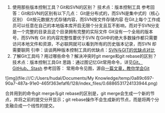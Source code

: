 1. 使用那些版本控制工具？Git和SVN的区别？
   技术点：版本控制工具
   参考回答：Git和SVN的区别有以下几点：
   Git是分布式的，而SVN是集中式的（核心区别）
   Git按元数据方式存储内容，而SVN按文件存储内容
   在Git上每个工作成员可以任意在自己的本地版本库开启无限个分支且互不影响，而对于SVN分支是一个完整的目录且这个目录拥有完整的实际文件
   Git没有一个全局的版本号，而SVN有
   Git 的内容完整性要优于SVN
   在Git中的绝大多数操作都只需要访问本地文件和资源，不必联网就可以看到所有的历史版本记录，而SVN 却需要联网
   引申：谈谈两种版本控制工具的优缺点：[SVN与GIT的优缺点对比](https://blog.csdn.net/u013594477/article/details/80828842)
2. 了解Git工具吗？用过哪些命令？解决冲突时git merge和git rebase的区别？
   技术点：版本控制工具Git
   思路：通过图记忆Git常用命令，详见[Git、GitHub、Stash](https://www.jianshu.com/p/e0867ac2a261)
   参考回答： 常用命令见图，源自[一篇文章，教你学会Git](https://www.jianshu.com/p/072587b47515)

![img](file:///C:/Users/hudal/Documents/My Knowledge/temp/0a89c697-90a7-487a-91e0-465f363efaf6/128/index_files/0.6886531724133944.png)

合并用到的命令git merge与git rebase的区别是，git merge会生成一个新的节点，并将之前的提交分开显示；git rebase操作不会生成新的节点，而是将两个分支融合成一个线性的提交。